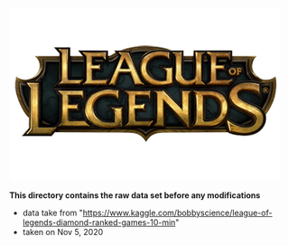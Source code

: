 ![league of legends logo](../../images/logo.png)

**This directory contains the raw data set before any modifications**

- data take from "https://www.kaggle.com/bobbyscience/league-of-legends-diamond-ranked-games-10-min"
- taken on Nov 5, 2020
